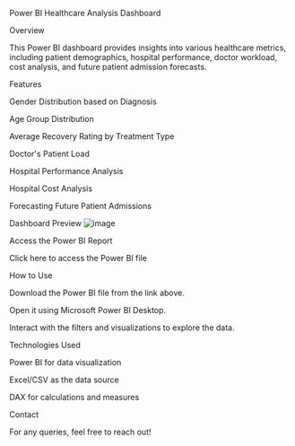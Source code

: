 Power BI Healthcare Analysis Dashboard

Overview

This Power BI dashboard provides insights into various healthcare metrics, including patient demographics, hospital performance, doctor workload, cost analysis, and future patient admission forecasts.

Features

Gender Distribution based on Diagnosis

Age Group Distribution

Average Recovery Rating by Treatment Type

Doctor's Patient Load

Hospital Performance Analysis

Hospital Cost Analysis

Forecasting Future Patient Admissions

Dashboard Preview
![image](https://github.com/user-attachments/assets/315db96e-76cd-48bf-acd4-a3cec696278c)




Access the Power BI Report

Click here to access the Power BI file

How to Use

Download the Power BI file from the link above.

Open it using Microsoft Power BI Desktop.

Interact with the filters and visualizations to explore the data.

Technologies Used

Power BI for data visualization

Excel/CSV as the data source

DAX for calculations and measures

Contact

For any queries, feel free to reach out!

